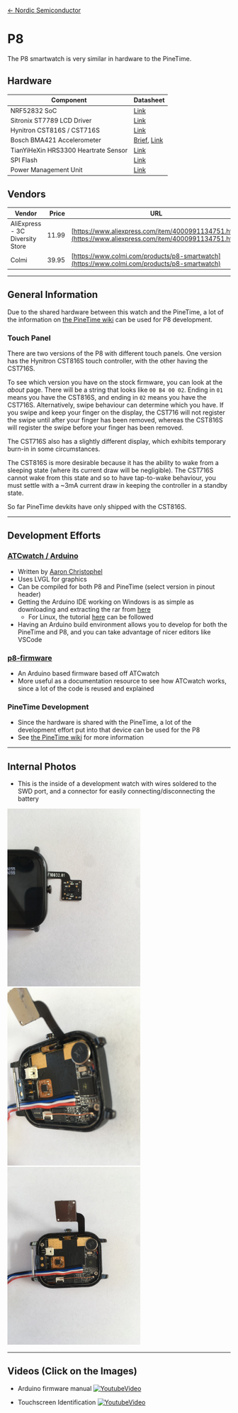 [<- Nordic Semiconductor](.)

# P8
The P8 smartwatch is very similar in hardware to the PineTime. 

## Hardware

| Component | Datasheet |
|-|-|
| NRF52832 SoC | [Link](https://infocenter.nordicsemi.com/pdf/nRF52832_PS_v1.0.pdf)|
| Sitronix ST7789 LCD Driver | [Link](https://wiki.pine64.org/images/5/54/ST7789V_v1.6.pdf) |
| Hynitron CST816S / CST716S | [Link](http://files.pine64.org/doc/datasheet/pinetime/CST816S%E6%95%B0%E6%8D%AE%E6%89%8B%E5%86%8CV1.1.pdf) |
| Bosch BMA421 Accelerometer | [Brief](http://files.pine64.org/doc/datasheet/pinetime/BST-BMA421-FL000.pdf), [Link](https://wiki.pine64.org/images/c/cc/Bst-bma400-ds000.pdf)
| TianYiHeXin HRS3300 Heartrate Sensor | [Link](http://files.pine64.org/doc/datasheet/pinetime/HRS3300%20Heart%20Rate%20Sensor.pdf)|
| SPI Flash | [Link]() |
| Power Management Unit | [Link]() |

## Vendors

| Vendor | Price | URL |
|-|-:|-|
| AliExpress - 3C Diversity Store | 11.99 | [https://www.aliexpress.com/item/4000991134751.html](https://www.aliexpress.com/item/4000991134751.html) |
| Colmi | 39.95 | [https://www.colmi.com/products/p8-smartwatch](https://www.colmi.com/products/p8-smartwatch) |

___
## General Information
Due to the shared hardware between this watch and the PineTime, a lot of the information on [the PineTime wiki](https://wiki.pine64.org/index.php/PineTime) can be used for P8 development.
### Touch Panel
There are two versions of the P8 with different touch panels. One version has the Hynitron CST816S touch controller, with the other having the CST716S.  

To see which version you have on the stock firmware, you can look at the _about_ page. There will be a string that looks like `00 B4 00 02`. Ending in `01` means you have the CST816S, and ending in `02` means you have the CST716S. Alternatively, swipe behaviour can determine which you have. If you swipe and keep your finger on the display, the CST716 will not register the swipe until after your finger has been removed, whereas the CST816S will register the swipe before your finger has been removed.  

The CST716S also has a slightly different display, which exhibits temporary burn-in in some circumstances.  

The CST816S is more desirable because it has the ability to wake from a sleeping state (where its current draw will be negligible). The CST716S cannot wake from this state and so to have tap-to-wake behaviour, you must settle with a ~3mA current draw in keeping the controller in a standby state.

So far PineTime devkits have only shipped with the CST816S.

___
## Development Efforts
### [ATCwatch / Arduino](https://github.com/atc1441/ATCwatch) 
- Written by [Aaron Christophel](https://github.com/atc1441/)
- Uses LVGL for graphics
- Can be compiled for both P8 and PineTime (select version in pinout header)
- Getting the Arduino IDE working on Windows is as simple as downloading and extracting the rar from [here](https://atcnetz.de/downloads/D6Arduino.rar)
  - For Linux, the tutorial [here](https://github.com/0x416c6578/ATCwatch/blob/master/linux-tutorial.md) can be followed
- Having an Arduino build environment allows you to develop for both the PineTime and P8, and you can take advantage of nicer editors like VSCode

### [p8-firmware](https://github.com/0x416c6578/p8-firmware)
- An Arduino based firmware based off ATCwatch
- More useful as a documentation resource to see how ATCwatch works, since a lot of the code is reused and explained

### PineTime Development
- Since the hardware is shared with the PineTime, a lot of the development effort put into that device can be used for the P8
- See [the PineTime wiki](https://wiki.pine64.org/index.php/PineTime) for more information

___
## Internal Photos

- This is the inside of a development watch with wires soldered to the SWD port, and a connector for easily connecting/disconnecting the battery  
<img src="Images/leds.jpg" alt=" " width=" 300" />
<img src="Images/batteryCon.jpg" alt=" " width=" 300" />
<img src="Images/overview.jpg" alt=" " width=" 300" />


___
## Videos (Click on the Images)

- Arduino firmware manual 
[![YoutubeVideo](https://img.youtube.com/vi/4aFDjymXjOw/0.jpg)](https://www.youtube.com/watch?v=4aFDjymXjOw)

- Touchscreen Identification
[![YoutubeVideo](https://img.youtube.com/vi/jgjKaSETY8Y/0.jpg)](https://www.youtube.com/watch?v=jgjKaSETY8Y)

